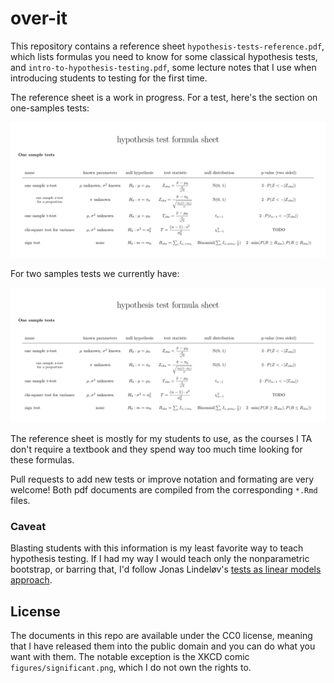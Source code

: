 # over-it

<!-- badges: start -->
<!-- badges: end -->

This repository contains a reference sheet `hypothesis-tests-reference.pdf`, which lists formulas you need to know for some classical hypothesis tests, and `intro-to-hypothesis-testing.pdf`, some lecture notes that I use when introducing students to testing for the first time. 

The reference sheet is a work in progress. For a test, here's the section on one-samples tests:

![one sample test reference](figures/screenshot.png)

For two samples tests we currently have:

![two sample test reference](figures/screenshot.png)

The reference sheet is mostly for my students to use, as the courses I TA don't require a textbook and they spend way too much time looking for these formulas.

Pull requests to add new tests or improve notation and formating are very welcome! Both pdf documents are compiled from the corresponding `*.Rmd` files.

### Caveat

Blasting students with this information is my least favorite way to teach hypothesis testing. If I had my way I would teach only the nonparametric bootstrap, or barring that, I'd follow Jonas Lindeløv's [tests as linear models approach](https://lindeloev.github.io/tests-as-linear/).

## License

The documents in this repo are available under the CC0 license, meaning that I have released them into the public domain and you can do what you want with them. The notable exception is the XKCD comic `figures/significant.png`, which I do not own the rights to.
